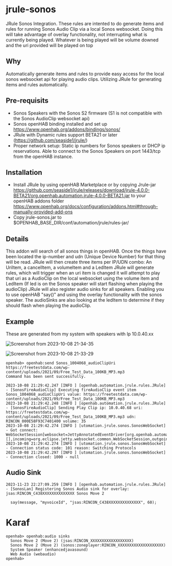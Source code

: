 # jrule-sonos
JRule Sonos Integration. These rules are intented to do generate items and rules for 
running Sonos Audio Clip via a local Sonos websocket. Doing this will take advantage of overlay functionality, not interrupting what is currently
being played. Whatever is being played will be volume downed and the uri provided will be played on top

## Why
Automatically generate items and rules to provide easy access for the local sonos websocket api for playing audio clips.
Utilizing JRule for generating items and rules automatically.

## Pre-requisits
- Sonos Speakers with the Sonos S2 firmware (S1 is not compatible with the Sonos AudioClip websocket api)
- Sonos openHAB binding installed and set up https://www.openhab.org/addons/bindings/sonos/
- JRule with Dynamic rules support BETA21 or later (https://github.com/seaside1/jrule/)
- Proper network setup: Static ip numbers for Sonos speakers or DHCP ip reservations. Able to connect to the Sonos Speakers on port 1443/tcp from the openHAB instance.

## Installation
- Install JRule by using openHAB Marketplace or by copying Jrule-jar https://github.com/seaside1/jrule/releases/download/jrule-4.0.0-BETA21/org.openhab.automation.jrule-4.0.0-BETA21.jar
 to your openHAB addons folder https://www.openhab.org/docs/configuration/addons.html#through-manually-provided-add-ons
- Copy jrule-sonos.jar to $OPENHAB_BASE_DIR/conf/automation/jrule/rules-jar/

## Details
This addon will search of all sonos things in openHAB. Once the things have been located the ip-number and udn (Unique Device Number) for that thing will be read.
JRule will then create three items per IP/UDN combo: An UriItem, a cancelItem, a volumeItem and a LedItem
JRule will generate rules, which will trigger when an uri item is changed it will attempt to play that uri as a AudioClip on the local websocket using the volume item and LedItem (If led is on the Sonos speaker will start flashing when playing the audioClip)
JRule will also register audio sinks for all speakers. Enabling you to use openHAB "say()" and using the overlay functionality with the sonos speaker. The audioSinks are also looking at the ledItem to determine if they should flash when playing the audioClip.

## Example
These are generated from my system with speakers with Ip 10.0.40.xx

![Screenshot from 2023-10-08 21-34-35](https://github.com/seaside1/jrule-sonos/assets/24649305/42e29e7f-5c7f-4d83-8255-2eab249dc0f7)

![Screenshot from 2023-10-08 21-33-29](https://github.com/seaside1/jrule-sonos/assets/24649305/161afbd7-d4e1-4f89-80cf-e17eaee12348)



```
openhab> openhab:send Sonos_1004068_audioClipUri https://freetestdata.com/wp-content/uploads/2021/09/Free_Test_Data_100KB_MP3.mp3                                                                                                             
Command has been sent successfully.
```

```
2023-10-08 21:29:42.247 [INFO ] [openhab.automation.jrule.rules.JRule] - [SonosFireAudioClip] Executing fireAudioClip event item Sonos_1004068_audioClipUri value: https://freetestdata.com/wp-content/uploads/2021/09/Free_Test_Data_100KB_MP3.mp3
2023-10-08 21:29:42.248 [INFO ] [openhab.automation.jrule.rules.JRule] - [SonosFireAudioClip] Sending Play Clip ip: 10.0.40.68 uri: https://freetestdata.com/wp-content/uploads/2021/09/Free_Test_Data_100KB_MP3.mp3 udn: RINCON_000E58F93C7401400 volume: 35
2023-10-08 21:29:42.274 [INFO ] [utomation.jrule.sonos.SonosWebSocket] - Got connect: WebSocketSession[websocket=JettyAnnotatedEventDriver[org.openhab.automation.jrule.sonos.SonosWebSocket@2ddf1f8],behavior=CLIENT,connection=WebSocketClientConnection@195aeb7c::DecryptedEndPoint@126b11e2{l=/10.0.40.30:43584,r=/10.0.40.68:1443,OPEN,fill=-,flush=-,to=6/300000},remote=WebSocketRemoteEndpoint@34613f0c[batching=true],incoming=JettyAnnotatedEventDriver[org.openhab.automation.jrule.sonos.SonosWebSocket@2ddf1f8],outgoing=ExtensionStack[queueSize=0,extensions=[],incoming=org.eclipse.jetty.websocket.common.WebSocketSession,outgoing=org.eclipse.jetty.websocket.client.io.WebSocketClientConnection]]
2023-10-08 21:29:42.274 [INFO ] [utomation.jrule.sonos.SonosWebSocket] - Connection status code: 101 reason: Switching Protocols
2023-10-08 21:29:42.297 [INFO ] [utomation.jrule.sonos.SonosWebSocket] - Connection closed: 1000 - null
```

## Audio Sink
```
2023-11-23 22:27:09.259 [INFO ] [openhab.automation.jrule.rules.JRule] - [SonosLan] Registering Sonos Audio sink for overlay: jsas:RINCON_C438XXXXXXXXXXXXXX Sonos Move 2 
```

```
  say(message, "myvoiceId", "jsas:RINCON_C438XXXXXXXXXXXXXX", 60);
```


# Karaf
```
openhab> openhab:audio sinks
  Sonos Move 2 (Move 2) (jsas:RINCON_XXXXXXXXXXXXXXXXXX)
  Sonos Move 2 (Move 2) (sonos:zoneplayer:RINCON_XXXXXXXXXXXXXXXXXXXX)
  System Speaker (enhancedjavasound)
  Web Audio (webaudio)
openhab>
```
